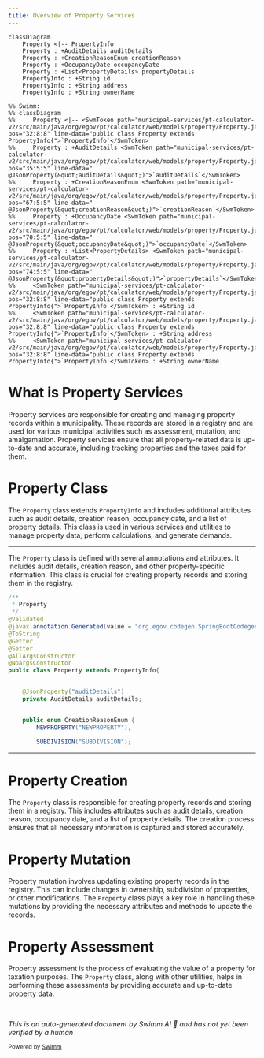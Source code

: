 ```yaml
---
title: Overview of Property Services
---
```

```mermaid
classDiagram
    Property <|-- PropertyInfo
    Property : +AuditDetails auditDetails
    Property : +CreationReasonEnum creationReason
    Property : +OccupancyDate occupancyDate
    Property : +List<PropertyDetails> propertyDetails
    PropertyInfo : +String id
    PropertyInfo : +String address
    PropertyInfo : +String ownerName

%% Swimm:
%% classDiagram
%%     Property <|-- <SwmToken path="municipal-services/pt-calculator-v2/src/main/java/org/egov/pt/calculator/web/models/property/Property.java" pos="32:8:8" line-data="public class Property extends PropertyInfo{">`PropertyInfo`</SwmToken>
%%     Property : +AuditDetails <SwmToken path="municipal-services/pt-calculator-v2/src/main/java/org/egov/pt/calculator/web/models/property/Property.java" pos="35:5:5" line-data="	@JsonProperty(&quot;auditDetails&quot;)">`auditDetails`</SwmToken>
%%     Property : +CreationReasonEnum <SwmToken path="municipal-services/pt-calculator-v2/src/main/java/org/egov/pt/calculator/web/models/property/Property.java" pos="67:5:5" line-data="	@JsonProperty(&quot;creationReason&quot;)">`creationReason`</SwmToken>
%%     Property : +OccupancyDate <SwmToken path="municipal-services/pt-calculator-v2/src/main/java/org/egov/pt/calculator/web/models/property/Property.java" pos="70:5:5" line-data="	@JsonProperty(&quot;occupancyDate&quot;)">`occupancyDate`</SwmToken>
%%     Property : +List<PropertyDetails> <SwmToken path="municipal-services/pt-calculator-v2/src/main/java/org/egov/pt/calculator/web/models/property/Property.java" pos="74:5:5" line-data="	@JsonProperty(&quot;propertyDetails&quot;)">`propertyDetails`</SwmToken>
%%     <SwmToken path="municipal-services/pt-calculator-v2/src/main/java/org/egov/pt/calculator/web/models/property/Property.java" pos="32:8:8" line-data="public class Property extends PropertyInfo{">`PropertyInfo`</SwmToken> : +String id
%%     <SwmToken path="municipal-services/pt-calculator-v2/src/main/java/org/egov/pt/calculator/web/models/property/Property.java" pos="32:8:8" line-data="public class Property extends PropertyInfo{">`PropertyInfo`</SwmToken> : +String address
%%     <SwmToken path="municipal-services/pt-calculator-v2/src/main/java/org/egov/pt/calculator/web/models/property/Property.java" pos="32:8:8" line-data="public class Property extends PropertyInfo{">`PropertyInfo`</SwmToken> : +String ownerName
```

# What is Property Services

Property services are responsible for creating and managing property records within a municipality. These records are stored in a registry and are used for various municipal activities such as assessment, mutation, and amalgamation. Property services ensure that all property-related data is up-to-date and accurate, including tracking properties and the taxes paid for them.

# Property Class

The <SwmToken path="municipal-services/pt-calculator-v2/src/main/java/org/egov/pt/calculator/web/models/property/Property.java" pos="23:3:3" line-data=" * Property">`Property`</SwmToken> class extends <SwmToken path="municipal-services/pt-calculator-v2/src/main/java/org/egov/pt/calculator/web/models/property/Property.java" pos="32:8:8" line-data="public class Property extends PropertyInfo{">`PropertyInfo`</SwmToken> and includes additional attributes such as audit details, creation reason, occupancy date, and a list of property details. This class is used in various services and utilities to manage property data, perform calculations, and generate demands.

<SwmSnippet path="/municipal-services/pt-calculator-v2/src/main/java/org/egov/pt/calculator/web/models/property/Property.java" line="22">

---

The <SwmToken path="municipal-services/pt-calculator-v2/src/main/java/org/egov/pt/calculator/web/models/property/Property.java" pos="23:3:3" line-data=" * Property">`Property`</SwmToken> class is defined with several annotations and attributes. It includes audit details, creation reason, and other property-specific information. This class is crucial for creating property records and storing them in the registry.

```java
/**
 * Property
 */
@Validated
@javax.annotation.Generated(value = "org.egov.codegen.SpringBootCodegen", date = "2018-05-11T14:12:44.497+05:30")
@ToString
@Getter
@Setter
@AllArgsConstructor
@NoArgsConstructor
public class Property extends PropertyInfo{


	@JsonProperty("auditDetails")
	private AuditDetails auditDetails;


	public enum CreationReasonEnum {
		NEWPROPERTY("NEWPROPERTY"),

		SUBDIVISION("SUBDIVISION");
```

---

</SwmSnippet>

# Property Creation

The <SwmToken path="municipal-services/pt-calculator-v2/src/main/java/org/egov/pt/calculator/web/models/property/Property.java" pos="23:3:3" line-data=" * Property">`Property`</SwmToken> class is responsible for creating property records and storing them in a registry. This includes attributes such as audit details, creation reason, occupancy date, and a list of property details. The creation process ensures that all necessary information is captured and stored accurately.

# Property Mutation

Property mutation involves updating existing property records in the registry. This can include changes in ownership, subdivision of properties, or other modifications. The <SwmToken path="municipal-services/pt-calculator-v2/src/main/java/org/egov/pt/calculator/web/models/property/Property.java" pos="23:3:3" line-data=" * Property">`Property`</SwmToken> class plays a key role in handling these mutations by providing the necessary attributes and methods to update the records.

# Property Assessment

Property assessment is the process of evaluating the value of a property for taxation purposes. The <SwmToken path="municipal-services/pt-calculator-v2/src/main/java/org/egov/pt/calculator/web/models/property/Property.java" pos="23:3:3" line-data=" * Property">`Property`</SwmToken> class, along with other utilities, helps in performing these assessments by providing accurate and up-to-date property data.

&nbsp;

*This is an auto-generated document by Swimm AI 🌊 and has not yet been verified by a human*

<SwmMeta version="3.0.0" repo-id="Z2l0aHViJTNBJTNBRElHSVQtT1NTJTNBJTNBU3dpbW0tRGVtbw==" repo-name="DIGIT-OSS" doc-type="overview"><sup>Powered by [Swimm](/)</sup></SwmMeta>
